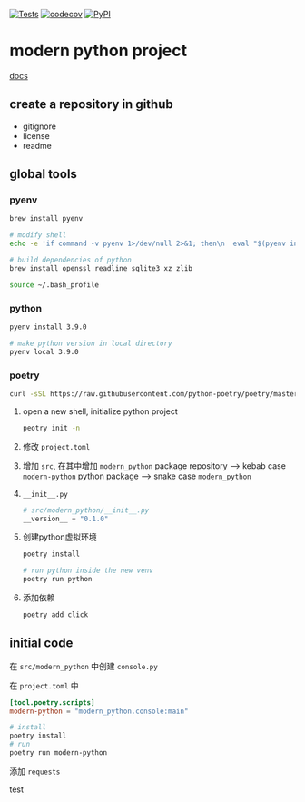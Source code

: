[![Tests](https://github.com/liuxd2018/modern-python/workflows/Tests/badge.svg)](https://github.com/liuxd2018/modern-python/actions?workflow=Tests)
[![codecov](https://codecov.io/gh/liuxd2018/modern-python/branch/main/graph/badge.svg?token=D0H556ME01)](https://codecov.io/gh/liuxd2018/modern-python)
[![PyPI](https://img.shields.io/pypi/v/modern-python.svg)](https://pypi.org/project/modern-python/)

# modern python project

[docs](https://liuxd2018.github.io/modern-python/)

## create a repository in github

* gitignore
* license
* readme

## global tools

### pyenv

```bash
brew install pyenv

# modify shell
echo -e 'if command -v pyenv 1>/dev/null 2>&1; then\n  eval "$(pyenv init -)"\nfi' >> ~/.bash_profile

# build dependencies of python
brew install openssl readline sqlite3 xz zlib

source ~/.bash_profile
```

### python

```bash
pyenv install 3.9.0

# make python version in local directory
pyenv local 3.9.0
```

### poetry

```bash
curl -sSL https://raw.githubusercontent.com/python-poetry/poetry/master/get-poetry.py | python -
```

1. open a new shell, initialize python project

    ```bash
    peotry init -n
    ```

2. 修改 `project.toml`

3. 增加 `src`, 在其中增加 `modern_python` package
    repository --> kebab case  `modern-python`
    python package --> snake case `modern_python`

4. `__init__.py`
    ```python
    # src/modern_python/__init__.py
    __version__ = "0.1.0"
    ```

5. 创建python虚拟环境

    ```bash
    poetry install

    # run python inside the new venv
    poetry run python
    ```
6. 添加依赖

    ```bash
    poetry add click
    ```

## initial code

在 `src/modern_python` 中创建 `console.py`

在 `project.toml` 中

```toml
[tool.poetry.scripts]
modern-python = "modern_python.console:main"
```

```bash
# install
poetry install
# run
poetry run modern-python
```

添加 `requests`


test
